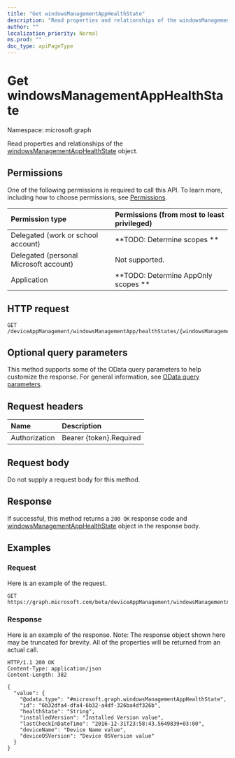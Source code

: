 ```yaml
---
title: "Get windowsManagementAppHealthState"
description: "Read properties and relationships of the windowsManagementAppHealthState object."
author: ""
localization_priority: Normal
ms.prod: ""
doc_type: apiPageType
---
```


# Get windowsManagementAppHealthState

Namespace: microsoft.graph

Read properties and relationships of the [windowsManagementAppHealthState](../resources/windowsmanagementapphealthstate.md) object.

## Permissions
One of the following permissions is required to call this API. To learn more, including how to choose permissions, see [Permissions](/concepts/permissions-reference.md).

|Permission type|Permissions (from most to least privileged)|
|:---|:---|
|Delegated (work or school account)|**TODO: Determine scopes **|
|Delegated (personal Microsoft account)|Not supported.|
|Application|**TODO: Determine AppOnly scopes **|

## HTTP request
<!-- {
  "blockType": "ignored"
}
-->
``` http
GET /deviceAppManagement/windowsManagementApp/healthStates/{windowsManagementAppHealthStateId}
```

## Optional query parameters
This method supports some of the OData query parameters to help customize the response. For general information, see [OData query parameters](/graph/query-parameters).

## Request headers
|Name|Description|
|:---|:---|
|Authorization|Bearer {token}.Required|

## Request body
Do not supply a request body for this method.

## Response
If successful, this method returns a `200 OK` response code and [windowsManagementAppHealthState](../resources/windowsmanagementapphealthstate.md) object in the response body.

## Examples

### Request
Here is an example of the request.
<!-- {
  "blockType": "request",
  "name": "get_windowsmanagementapphealthstate"
}
-->
``` http
GET https://graph.microsoft.com/beta/deviceAppManagement/windowsManagementApp/healthStates/{windowsManagementAppHealthStateId}
```

### Response
Here is an example of the response. Note: The response object shown here may be truncated for brevity. All of the properties will be returned from an actual call.
<!-- {
  "blockType": "response",
  "truncated": true,
  "@odata.type": "microsoft.graph.windowsManagementAppHealthState"
}
-->
``` http
HTTP/1.1 200 OK
Content-Type: application/json
Content-Length: 382

{
  "value": {
    "@odata.type": "#microsoft.graph.windowsManagementAppHealthState",
    "id": "6b32dfa4-dfa4-6b32-a4df-326ba4df326b",
    "healthState": "String",
    "installedVersion": "Installed Version value",
    "lastCheckInDateTime": "2016-12-31T23:58:43.5649839+03:00",
    "deviceName": "Device Name value",
    "deviceOSVersion": "Device OSVersion value"
  }
}
```


